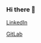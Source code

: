 ### Hi there 👋

[LinkedIn](https://www.linkedin.com/in/dmitrykalyukov/)

[GitLab](https://gitlab.com/dmitrvk)
